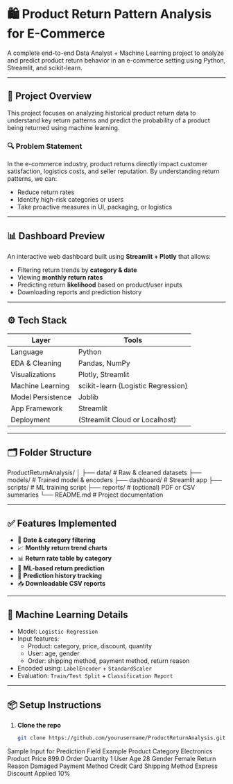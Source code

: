 # 🛍️ Product Return Pattern Analysis for E-Commerce

A complete end-to-end Data Analyst + Machine Learning project to analyze and predict product return behavior in an e-commerce setting using Python, Streamlit, and scikit-learn.

---

## 📌 Project Overview

This project focuses on analyzing historical product return data to understand key return patterns and predict the probability of a product being returned using machine learning.

### 🔍 Problem Statement
In the e-commerce industry, product returns directly impact customer satisfaction, logistics costs, and seller reputation. By understanding return patterns, we can:
- Reduce return rates
- Identify high-risk categories or users
- Take proactive measures in UI, packaging, or logistics

---

## 📊 Dashboard Preview

An interactive web dashboard built using **Streamlit + Plotly** that allows:
- Filtering return trends by **category & date**
- Viewing **monthly return rates**
- Predicting return **likelihood** based on product/user inputs
- Downloading reports and prediction history

---

## ⚙️ Tech Stack

| Layer | Tools |
|-------|-------|
| Language | Python |
| EDA & Cleaning | Pandas, NumPy |
| Visualizations | Plotly, Streamlit |
| Machine Learning | scikit-learn (Logistic Regression) |
| Model Persistence | Joblib |
| App Framework | Streamlit |
| Deployment | (Streamlit Cloud or Localhost) |

---

## 🗂️ Folder Structure

ProductReturnAnalysis/
│
├── data/ # Raw & cleaned datasets
├── models/ # Trained model & encoders
├── dashboard/ # Streamlit app
├── scripts/ # ML training script
├── reports/ # (optional) PDF or CSV summaries
└── README.md # Project documentation

---

## ✅ Features Implemented

- 📅 **Date & category filtering**
- 📈 **Monthly return trend charts**
- 📊 **Return rate table by category**
- 🔮 **ML-based return prediction**
- 💾 **Prediction history tracking**
- 📥 **Downloadable CSV reports**

---

## 🤖 Machine Learning Details

- Model: `Logistic Regression`
- Input features:
  - Product: category, price, discount, quantity
  - User: age, gender
  - Order: shipping method, payment method, return reason
- Encoded using: `LabelEncoder` + `StandardScaler`
- Evaluation: `Train/Test Split` + `Classification Report`

---

## 📦 Setup Instructions

1. **Clone the repo**  
   ```bash
   git clone https://github.com/yourusername/ProductReturnAnalysis.git

Sample Input for Prediction
Field	              Example
Product Category	  Electronics
Product Price	      899.0
Order Quantity     	   1
User Age	          28
Gender	              Female
Return Reason	      Damaged
Payment Method	      Credit Card
Shipping Method	      Express
Discount Applied	  10%